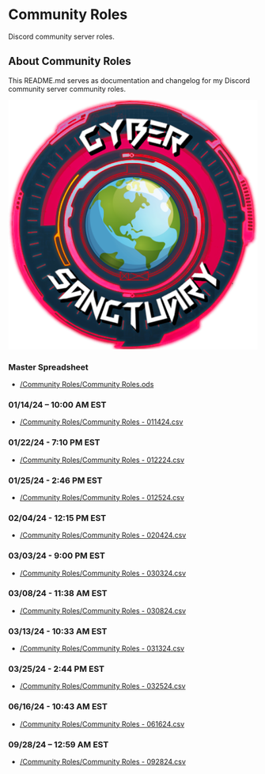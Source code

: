 # Community Roles
Discord community server roles.

## About Community Roles
This README.md serves as documentation and changelog for my Discord community server community roles.

![alttext](/Images/server_icon.png)

### Master Spreadsheet
* [/Community Roles/Community Roles.ods](/Community%20Roles/Community%20Roles.ods)

### 01/14/24 – 10:00 AM EST
* [/Community Roles/Community Roles - 011424.csv](/Community%20Roles/Community%20Roles%20-%20011424.csv)

### 01/22/24 - 7:10 PM EST
* [/Community Roles/Community Roles - 012224.csv](/Community%20Roles/Community%20Roles%20-%20012224.csv)

### 01/25/24 - 2:46 PM EST
* [/Community Roles/Community Roles - 012524.csv](/Community%20Roles/Community%20Roles%20-%20012524.csv)

### 02/04/24 - 12:15 PM EST
* [/Community Roles/Community Roles - 020424.csv](/Community%20Roles/Community%20Roles%20-%20020424.csv)

### 03/03/24 - 9:00 PM EST
* [/Community Roles/Community Roles - 030324.csv](/Community%20Roles/Community%20Roles%20-%20030324.csv)

### 03/08/24 - 11:38 AM EST
* [/Community Roles/Community Roles - 030824.csv](/Community%20Roles/Community%20Roles%20-%20030824.csv)

### 03/13/24 - 10:33 AM EST
* [/Community Roles/Community Roles - 031324.csv](/Community%20Roles/Community%20Roles%20-%20031324.csv)

### 03/25/24 - 2:44 PM EST
* [/Community Roles/Community Roles - 032524.csv](/Community%20Roles/Community%20Roles%20-%20032524.csv)

### 06/16/24 - 10:43 AM EST
* [/Community Roles/Community Roles - 061624.csv](/Community%20Roles/Community%20Roles%20-%20061624.csv)

### 09/28/24 – 12:59 AM EST
* [/Community Roles/Community Roles - 092824.csv](/Community%20Roles/Community%20Roles%20-%20092824.csv)